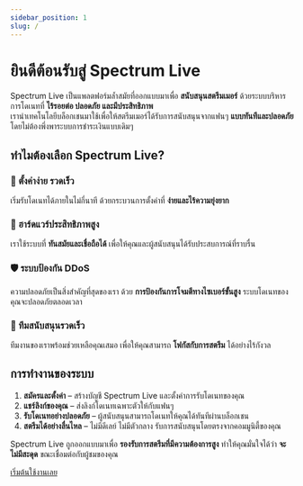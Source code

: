 ```yaml
---
sidebar_position: 1
slug: /
---
```


# ยินดีต้อนรับสู่ Spectrum Live

Spectrum Live เป็นแพลตฟอร์มล้ำสมัยที่ออกแบบมาเพื่อ **สนับสนุนสตรีมเมอร์** ด้วยระบบบริหารการโดเนทที่ **ไร้รอยต่อ ปลอดภัย และมีประสิทธิภาพ**  
เรานำเทคโนโลยีบล็อกเชนมาใช้เพื่อให้สตรีมเมอร์ได้รับการสนับสนุนจากแฟนๆ **แบบทันทีและปลอดภัย** โดยไม่ต้องพึ่งพาระบบการชำระเงินแบบเดิมๆ

## ทำไมต้องเลือก Spectrum Live?

### 🚀 ตั้งค่าง่าย รวดเร็ว  
เริ่มรับโดเนทได้ภายในไม่กี่นาที ด้วยกระบวนการตั้งค่าที่ **ง่ายและไร้ความยุ่งยาก**

### 🔧 ฮาร์ดแวร์ประสิทธิภาพสูง  
เราใช้ระบบที่ **ทันสมัยและเชื่อถือได้** เพื่อให้คุณและผู้สนับสนุนได้รับประสบการณ์ที่ราบรื่น

### 🛡️ ระบบป้องกัน DDoS  
ความปลอดภัยเป็นสิ่งสำคัญที่สุดของเรา ด้วย **การป้องกันการโจมตีทางไซเบอร์ขั้นสูง** ระบบโดเนทของคุณจะปลอดภัยตลอดเวลา

### 💬 ทีมสนับสนุนรวดเร็ว  
ทีมงานของเราพร้อมช่วยเหลือคุณเสมอ เพื่อให้คุณสามารถ **โฟกัสกับการสตรีม** ได้อย่างไร้กังวล

## การทำงานของระบบ

1. **สมัครและตั้งค่า** – สร้างบัญชี Spectrum Live และตั้งค่าการรับโดเนทของคุณ  
2. **แชร์ลิงก์ของคุณ** – ส่งลิงก์โดเนทเฉพาะตัวให้กับแฟนๆ  
3. **รับโดเนทอย่างปลอดภัย** – ผู้สนับสนุนสามารถโดเนทให้คุณได้ทันทีผ่านบล็อกเชน  
4. **สตรีมได้อย่างลื่นไหล** – ไม่มีดีเลย์ ไม่มีตัวกลาง รับการสนับสนุนโดยตรงจากคอมมูนิตี้ของคุณ  

Spectrum Live ถูกออกแบบมาเพื่อ **รองรับการสตรีมที่มีความต้องการสูง** ทำให้คุณมั่นใจได้ว่า **จะไม่มีสะดุด** ขณะเชื่อมต่อกับผู้ชมของคุณ

[เริ่มต้นใช้งานเลย](https://beta.spectrumlive.xyz/)
